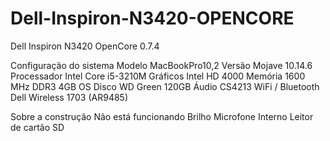 # Dell-Inspiron-N3420-OPENCORE

Dell Inspiron N3420 OpenCore 0.7.4

Configuração do sistema
Modelo MacBookPro10,2 Versão Mojave 10.14.6
Processador Intel Core i5-3210M Gráficos Intel HD 4000
Memória 1600 MHz DDR3 4GB OS Disco WD Green 120GB
Áudio CS4213 WiFi / Bluetooth Dell Wireless 1703 (AR9485)

Sobre a construção
Não está funcionando
Brilho
Microfone Interno
Leitor de cartão SD
